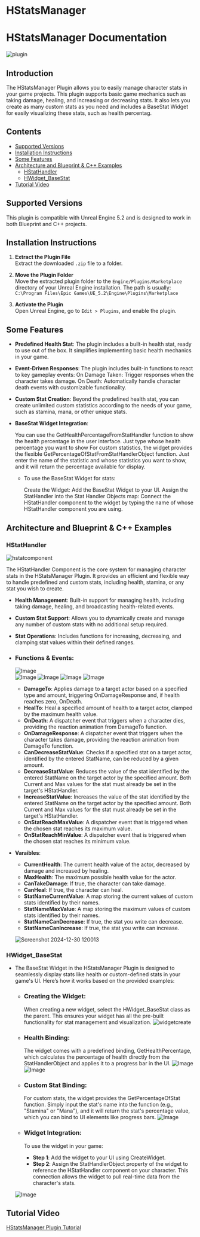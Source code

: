# HStatsManager
# HStatsManager Documentation
![plugin](https://github.com/user-attachments/assets/b778de77-cba1-4cc2-8a2d-e395306edc68)

## Introduction 
The HStatsManager Plugin allows you to easily manage character stats in your game projects. This plugin supports basic game mechanics such as taking damage, healing, and increasing or decreasing stats. It also lets you create as many custom stats as you need and includes a BaseStat Widget for easily visualizing these stats, such as health percentag.

## Contents

- [Supported Versions](#supported-versions)
- [Installation Instructions](#installation-instructions)
- [Some Features](#some-features)
- [Architecture and Blueprint & C++ Examples](#architecture-and-blueprint--c-examples)
  - [HStatHandler](#hstathandler)
  - [HWidget_BaseStat](#hwidget_basestat)
- [Tutorial Video](#tutorial-video)

## Supported Versions
This plugin is compatible with Unreal Engine 5.2 and is designed to work in both Blueprint and C++ projects.


## Installation Instructions

1. **Extract the Plugin File**  
   Extract the downloaded `.zip` file to a folder.

2. **Move the Plugin Folder**  
   Move the extracted plugin folder to the `Engine/Plugins/Marketplace` directory of your Unreal Engine installation. The path is usually:  
   `C:\Program Files\Epic Games\UE_5.2\Engine\Plugins\Marketplace`

3. **Activate the Plugin**  
   Open Unreal Engine, go to `Edit > Plugins`, and enable the plugin.


## Some Features

- **Predefined Health Stat**: The plugin includes a built-in health stat, ready to use out of the box. It simplifies implementing basic health mechanics in your game.

- **Event-Driven Responses**:
    The plugin includes built-in functions to react to key gameplay events:
        On Damage Taken: Trigger responses when the character takes damage.
        On Death: Automatically handle character death events with customizable functionality.

- **Custom Stat Creation**: Beyond the predefined health stat, you can create unlimited custom statistics according to the needs of your game, such as stamina, mana, or other unique stats.

- **BaseStat Widget Integration**:

    You can use the GetHealthPercentageFromStatHandler function to show the health percentage in the user interface. Just type whose health percentage you want to show
    For custom statistics, the widget provides the flexible GetPercentageOfStatFromStatHandlerObject function. Just enter the name of the statistic and whose statistics you want to show, and it will return the percentage available for display.

  - To use the BaseStat Widget for stats:

    Create the Widget: Add the BaseStat Widget to your UI.
    Assign the StatHandler into the Stat Handler Objects map: Connect the HStatHandler component to the widget by typing the name of whose HStatHandler component you are using.


## Architecture and Blueprint & C++ Examples

### HStatHandler
![hstatcomponent](https://github.com/user-attachments/assets/b11cf9b2-eaee-41c6-8da1-f4550ac8fe6c)

The HStatHandler Component is the core system for managing character stats in the HStatsManager Plugin. It provides an efficient and flexible way to handle predefined and custom stats, including health, stamina, or any stat you wish to create.

  - **Health Management**: Built-in support for managing health, including taking damage, healing, and broadcasting health-related events.

  - **Custom Stat Support**: Allows you to dynamically create and manage any number of custom stats with no additional setup required.

  - **Stat Operations**: Includes functions for increasing, decreasing, and clamping stat values within their defined ranges.
 
 - ### Functions & Events:
   ![Image](https://github.com/user-attachments/assets/41bf9c2b-de73-4c44-8154-7bde570c291f)    
  ![Image](https://github.com/user-attachments/assets/3e5d5fe2-d18b-4239-9233-540560db7fc1)
  ![Image](https://github.com/user-attachments/assets/968fcf12-286a-4803-801c-b8fc048471fa)
  ![Image](https://github.com/user-attachments/assets/71f9b03d-1e5f-48fa-999a-34bc0f6a5021)
  ![Image](https://github.com/user-attachments/assets/8de8a482-0df7-45d6-81a6-0fed3db79803)

   - **DamageTo**: Applies damage to a target actor based on a specified type and amount, triggering OnDamageResponse and, if health reaches zero, OnDeath.
   - **HealTo**: Heal a specified amount of health to a target actor, clamped by the maximum health value.
   - **OnDeath**: A dispatcher event that triggers when a character dies, providing the reaction animation from DamageTo function.
   - **OnDamageResponse**: A dispatcher event that triggers when the character takes damage, providing the reaction animation from DamageTo function.
   - **CanDecreaseStatValue**: Checks if a specified stat on a target actor, identified by the entered StatName, can be reduced by a given amount.
   - **DecreaseStatValue**: Reduces the value of the stat identified by the entered StatName on the target actor by the specified amount. Both Current and Max values for the stat must already be set in the target's HStatHandler.
   - **IncreaseStatValue**: Increases the value of the stat identified by the entered StatName on the target actor by the specified amount. Both Current and Max values for the stat must already be set in the target's HStatHandler.
   - **OnStatReachMaxValue**: A dispatcher event that is triggered when the chosen stat reaches its maximum value.
   - **OnStatReachMinValue**: A dispatcher event that is triggered when the chosen stat reaches its minimum value.
     
 - **Varaibles**:
   - **CurrentHealth**: The current health value of the actor, decreased by damage and increased by healing.
   - **MaxHealth**:  The maximum possible health value for the actor.
   - **CanTakeDamage**: If true, the character can take damage.
   - **CanHeal**: If true, the character can heal.
   - **StatNameCurrentValue**: A map storing the current values of custom stats identified by their names.
   - **StatNameMaxValue**: A map storing the maximum values of custom stats identified by their names.
   - **StatNameCanDecrease**: If true, the stat you write can decrease.
   - **StatNameCanIncrease**: If true, the stat you write can increase.
   
   ![Screenshot 2024-12-30 120013](https://github.com/user-attachments/assets/28e0a19b-4fc7-46ee-99c3-d5967f41077c)

### HWidget_BaseStat

- The BaseStat Widget in the HStatsManager Plugin is designed to seamlessly display stats like health or custom-defined stats in your game's UI. Here’s how it works based on the provided examples:

  - ### Creating the Widget:
    When creating a new widget, select the HWidget_BaseStat class as the parent. This ensures your widget has all the pre-built functionality for stat management and visualization.
![widgetcreate](https://github.com/user-attachments/assets/b2d95793-b51d-4126-8c08-b5471390076d)

  - ### Health Binding:
    The widget comes with a predefined binding, GetHealthPercentage, which calculates the percentage of health directly from the StatHandlerObject and applies it to a progress bar in the UI.
    ![Image](https://github.com/user-attachments/assets/8ff383df-4342-42de-8691-41e50fce0cf7)
  ![Image](https://github.com/user-attachments/assets/bf79c121-12f3-44fd-b6b2-ec992c338893)

  - ### Custom Stat Binding:
    For custom stats, the widget provides the GetPercentageOfStat function. Simply input the stat's name into the function (e.g., "Stamina" or "Mana"), and it will return the stat's percentage value, which you can bind to UI elements like progress bars.
    ![Image](https://github.com/user-attachments/assets/b46ddf3a-3a5a-4f3d-8634-ddcdac770d5c)

  - ### Widget Integration:

    To use the widget in your game:
    
    - **Step 1**: Add the widget to your UI using CreateWidget.
    - **Step 2**: Assign the StatHandlerObject property of the widget to reference the HStatHandler component on your character. This connection allows the widget to pull real-time data from the character's stats.
      
  ![Image](https://github.com/user-attachments/assets/b3082161-f24f-43ea-8080-71f80875f8a8)

## Tutorial Video
[HStatsManager Plugin Tutorial](https://youtu.be/IpXztwQfopE)


